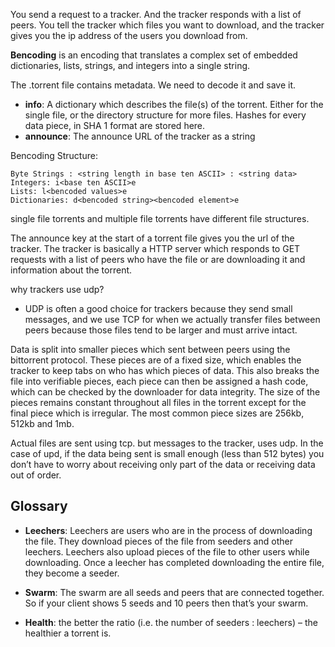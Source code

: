 
You send a request to a tracker. And the tracker responds with a list of peers. You tell the tracker which files you want to download, and the tracker gives you the ip address of the users you download from. 

**Bencoding** is an encoding that translates a complex set of embedded dictionaries, lists, strings, and integers into a single string.


The .torrent file contains metadata. We need to decode it and save it.
- **info**: A dictionary which describes the file(s) of the torrent. Either for the single file, or the directory structure for more files. Hashes for every data piece, in SHA 1 format are stored here.
- **announce**: The announce URL of the tracker as a string

Bencoding Structure:

    Byte Strings : <string length in base ten ASCII> : <string data>
    Integers: i<base ten ASCII>e
    Lists: l<bencoded values>e
    Dictionaries: d<bencoded string><bencoded element>e


single file torrents and multiple file torrents have different file structures.

The announce key at the start of a torrent file gives you the url of the tracker. The tracker is basically a HTTP server which responds to GET requests with a list of peers who have the file or are downloading it and information about the torrent.


why trackers use udp?
- UDP is often a good choice for trackers because they send small messages, and we use TCP for when we actually transfer files between peers because those files tend to be larger and must arrive intact.


Data is split into smaller pieces which sent between peers using the bittorrent protocol. These pieces are of a fixed size, which enables the tracker to keep tabs on who has which pieces of data. This also breaks the file into verifiable pieces, each piece can then be assigned a hash code, which can be checked by the downloader for data integrity. The size of the pieces remains constant throughout all files in the torrent except for the final piece which is irregular. The most common piece sizes are 256kb, 512kb and 1mb.


Actual files are sent using tcp. but messages to the tracker, uses udp. In the case of upd, if the data being sent is small enough (less than 512 bytes) you don’t have to worry about receiving only part of the data or receiving data out of order.

## Glossary

- **Leechers**: Leechers are users who are in the process of downloading the file. They download pieces of the file from seeders and other leechers. Leechers also upload pieces of the file to other users while downloading. Once a leecher has completed downloading the entire file, they become a seeder.

- **Swarm**: The swarm are all seeds and peers that are connected together. So if your client shows 5 seeds and 10 peers then that’s your swarm. 

- **Health**: the better the ratio (i.e. the number of seeders : leechers) – the healthier a torrent is.